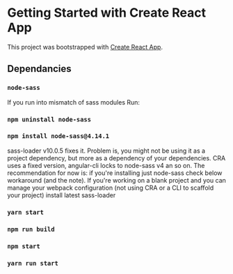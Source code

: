 # Getting Started with Create React App

This project was bootstrapped with [Create React App](https://github.com/facebook/create-react-app).

## Dependancies

### `node-sass`
If you run into mismatch of sass modules 
Run:
### `npm uninstall node-sass`
### `npm install node-sass@4.14.1`

sass-loader v10.0.5 fixes it. Problem is, you might not be using it as a project dependency, but more as a dependency of your dependencies. CRA uses a fixed version, angular-cli locks to node-sass v4 an so on.
The recommendation for now is: if you're installing just node-sass check below workaround (and the note). If you're working on a blank project and you can manage your webpack configuration (not using CRA or a CLI to scaffold your project) install latest sass-loader

### `yarn start`
### `npm run build`

### `npm start`
### `yarn run start`

